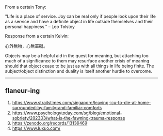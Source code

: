 From a certain Tony:

"Life is a place of service. Joy can be real only if people look upon their life as a service and have a definite object in life outside themselves and their personal happiness." – Leo Tolstoy

Response from a certain Kelvin:

心外無物，心無罣礙。

Objects may be a helpful aid in the quest for meaning, but attaching too much of a significance to them may resurface another crisis of meaning should that object cease to be just as with all things in life being finite. The subject/object distinction and duality is itself another hurdle to overcome.

---

## flaneur-ing

1. https://www.straitstimes.com/singapore/leaving-icu-to-die-at-home-surrounded-by-family-and-familiar-comforts
2. https://www.psychologytoday.com/sg/blog/emotional-sobriety/202303/what-is-the-fawning-trauma-response
3. https://zenodo.org/records/13139469
4. https://www.luxuo.com/
